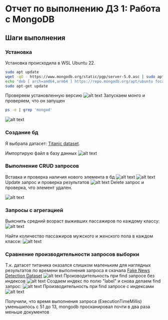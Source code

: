 # Отчет по выполнению ДЗ 1: Работа с MongoDB 

## Шаги выполнения
 
### Установка
Установка происходила в WSL Ubuntu 22.
```bash
sudo apt update
wget -qO - https://www.mongodb.org/static/pgp/server-5.0.asc | sudo apt-key add -
echo "deb [ arch=amd64,arm64 ] https://repo.mongodb.org/apt/ubuntu focal/mongodb-org/5.0 multiverse" | sudo tee /etc/apt/sources.list.d/mongodb-org-5.0.list
sudo apt-get update
```
Проверяем установленную версию
![alt text](img/image_2024-03-10_21-50-44.png)
Запускаем монго и проверяем, что он запущен
```bash
ps -e | grep 'mongod'
```
![alt text](img/image_2024-03-10_21-50-28.png)

### Создание бд
Я выбрала датасет: [Titanic dataset](https://web.stanford.edu/class/archive/cs/cs109/cs109.1166/problem12.html).

Импортирую файл в базу данных
![alt text](img/image-4.png)

### Выполнение CRUD запросов
Вставка и проверка наличия нового элемента в бд
![alt text](img/image_2024-03-12_13-11-01.png)
![alt text](img/image_2024-03-12_13-17-55.png)
Update запрос и проверка результатов
![alt text](img/image_2024-03-12_13-19-29.png)
Delete запрос и проверка, что элемент удален.

![alt text](img/image_2024-03-12_13-19-59.png)

### Запросы с агрегацией 
Выяснить средний возраст выживших пассажиров по каждому классу:
![alt text](img/image_2024-03-12_13-29-08.png)

Найти количество пассажиров мужского и женского пола в каждом классе:
![alt text](img/image_2024-03-12_13-29-42.png)

### Сравнение производительности запросов выборки

Т.к. датасет титаника оказался слишком маленьким для наглядных результатов по времени выполнения запроса я скачала [Fake News Detection Dataset](https://www.kaggle.com/c/fake-news/data)
![alt text](img/image.png)
Производительность при find запросе без индексов
![alt text](img/image-1.png)
Создаем индекс по полю "label" и снова делаем find запрос:
![alt text](img/image-2.png)
Производительность при find запросе с индексами
![alt text](img/image-3.png)

Получили, что время выполнения запроса (ExecutionTimeMillis) уменьшилось с 51 до 13, mongodb просканировал почти в два раза меньше документов 